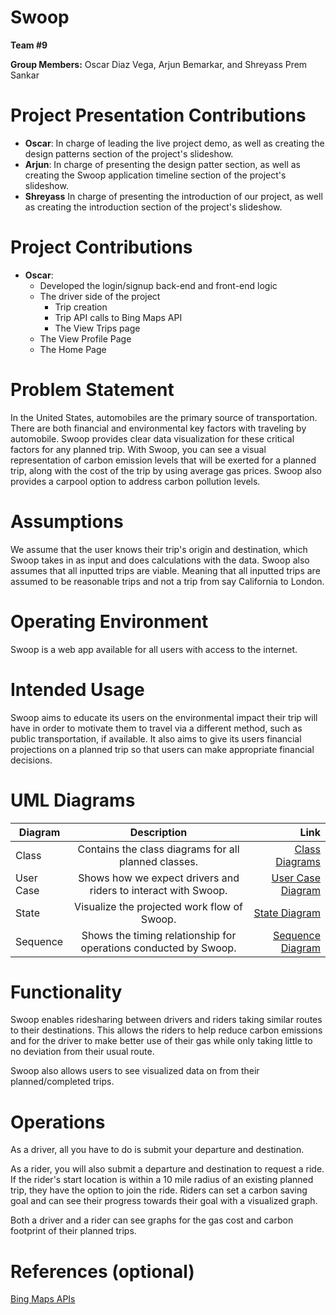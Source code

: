 # Swoop

**Team #9**

**Group Members:** Oscar Diaz Vega, Arjun Bemarkar, and Shreyass Prem Sankar 

# Project Presentation Contributions
- **Oscar**: In charge of leading the live project demo, as well as creating the design patterns section of the project's slideshow.
- **Arjun**: In charge of presenting the design patter section, as well as creating the Swoop application timeline section of the project's slideshow.
- **Shreyass** In charge of presenting the introduction of our project, as well as creating the introduction section of the project's slideshow.

# Project Contributions
- **Oscar**:
  - Developed the login/signup back-end and front-end logic
  - The driver side of the project 
    - Trip creation
    - Trip API calls to Bing Maps API
    - The View Trips page
  - The View Profile Page
  - The Home Page

# Problem Statement

In the United States, automobiles are the primary source of transportation. There are both financial and environmental key factors with traveling by automobile. Swoop provides clear data visualization for these critical factors for any planned trip. With Swoop, you can see a visual representation of carbon emission levels that will be exerted for a planned trip, along with the cost of the trip by using average gas prices. Swoop also provides a carpool option to address carbon pollution levels.


# Assumptions 

We assume that the user knows their trip's origin and destination, which Swoop takes in as input and does calculations with the data. Swoop also assumes that all inputted trips are viable. Meaning that all inputted trips are assumed to be reasonable trips and not a trip from say California to London.

# Operating Environment 

Swoop is a web app available for all users with access to the internet.

# Intended Usage 

Swoop aims to educate its users on the environmental impact their trip will have in order to motivate them to travel via a different method, such as public transportation, if available. It also aims to give its users financial projections on a planned trip so that users can make appropriate financial decisions.

# UML Diagrams

| Diagram       | Description           | Link |
| ------------- |:-------------:| -----:|
| Class      | Contains the class diagrams for all planned classes. | [Class Diagrams](CS151-Swoop-ClassDiagram.pdf) |
| User Case      | Shows how we expect drivers and riders to interact with Swoop.    | [User Case Diagram](Swoop%20Use%20Case%20Diagram.pdf) |
| State | Visualize the projected work flow of Swoop.   | [State Diagram](Swoop%20State%20Diagram.pdf)|
| Sequence | Shows the timing relationship for operations conducted by Swoop.| [Sequence Diagram](CS151-SequenceDiagram.pdf) |

# Functionality

Swoop enables ridesharing between drivers and riders taking similar routes to their destinations. This allows the riders to help reduce carbon emissions and for the driver to make better use of their gas while only taking little to no deviation from their usual route.

Swoop also allows users to see visualized data on from their planned/completed trips.

# Operations

As a driver, all you have to do is submit your departure and destination. 

As a rider, you will also submit a departure and destination to request a ride. If the rider's start location is within a 10 mile radius of an existing  planned trip, they have the option to join the ride. Riders can set a carbon saving goal and can see their progress towards their goal with a visualized graph.

Both a driver and a rider can see graphs for the gas cost and carbon footprint of their planned trips. 
# References (optional)
[Bing Maps APIs](https://learn.microsoft.com/en-us/bingmaps/)

